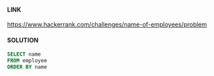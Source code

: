 #### LINK

https://www.hackerrank.com/challenges/name-of-employees/problem

#### SOLUTION

```sql
SELECT name
FROM employee
ORDER BY name 
```